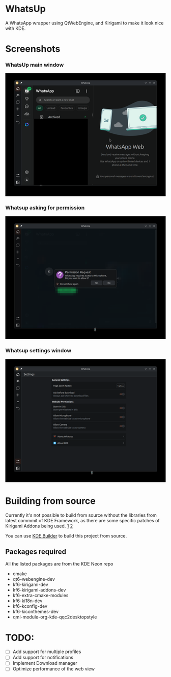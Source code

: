 # WhatsUp

A WhatsApp wrapper using QtWebEngine, and Kirigami to make it look nice with KDE.

# Screenshots

### WhatsUp main window
![](data/screenshots/whatsup-main-window.png)

### Whatsup asking for permission
![](data/screenshots/whatsup-asking-for-permission.png)

### Whatsup settings window
![](data/screenshots/whatsup-settings-page.png)

# Building from source

Currently it's not possible to build from source without the libraries from latest commmit of KDE Framework, as there are some specific patches of Kirigami Addons being used. [1](https://invent.kde.org/libraries/kirigami-addons/-/merge_requests/371) [2](https://invent.kde.org/libraries/kirigami-addons/-/merge_requests/373)

You can use [KDE Builder](https://kde-builder.kde.org/) to build this project from source.

## Packages required
All the listed packages are from the KDE Neon repo

- cmake
- qt6-webengine-dev
- kf6-kirigami-dev
- kf6-kirigami-addons-dev
- kf6-extra-cmake-modules
- kf6-ki18n-dev
- kf6-kconfig-dev
- kf6-kiconthemes-dev
- qml-module-org-kde-qqc2desktopstyle

# TODO:

- [ ] Add support for multiple profiles
- [ ] Add support for notifications
- [ ] Implement Download manager
- [ ] Optimize performance of the web view
